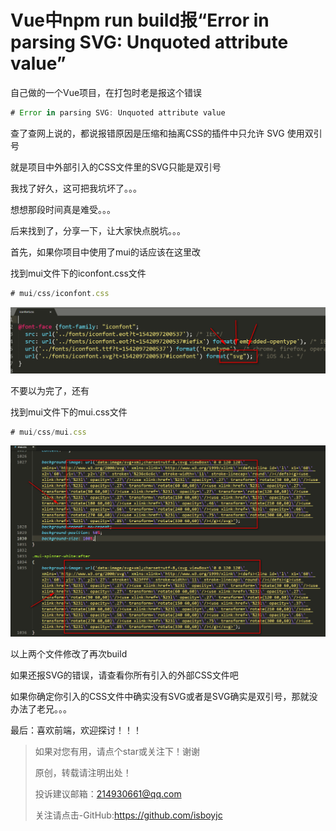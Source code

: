 # Vue中npm run build报“Error in parsing SVG: Unquoted attribute value”



自己做的一个Vue项目，在打包时老是报这个错误

```js
# Error in parsing SVG: Unquoted attribute value
```

查了查网上说的，都说报错原因是压缩和抽离CSS的插件中只允许 SVG 使用双引号 

就是项目中外部引入的CSS文件里的SVG只能是双引号

我找了好久，这可把我坑坏了。。。

想想那段时间真是难受。。。

后来找到了，分享一下，让大家快点脱坑。。。



首先，如果你项目中使用了mui的话应该在这里改

找到mui文件下的iconfont.css文件

```js
# mui/css/iconfont.css
```

![001](../img/one.png)

不要以为完了，还有

找到mui文件下的mui.css文件

```js
# mui/css/mui.css
```

![002](../img/two.png)

以上两个文件修改了再次build

如果还报SVG的错误，请查看你所有引入的外部CSS文件吧

如果你确定你引入的CSS文件中确实没有SVG或者是SVG确实是双引号，那就没办法了老兄。。。

最后：喜欢前端，欢迎探讨！！！



> 如果对您有用，请点个star或关注下！谢谢
>
> 原创，转载请注明出处！
>
> 投诉建议邮箱：214930661@qq.com
>
> 关注请点击-GitHub:https://github.com/isboyjc

